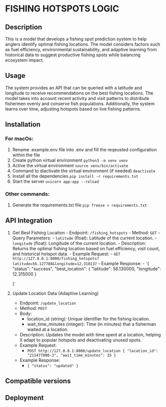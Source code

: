 # FISHING HOTSPOTS LOGIC

## Description

This is a model that develops a fishing spot prediction system to help anglers identify optimal fishing locations. The model considers factors such as fuel efficiency, environmental sustainability, and adaptive learning from historical data to suggest productive fishing spots while balancing ecosystem impact.

## Usage

The system provides an API that can be queried with a latitude and longitude to receive recommendations on the best fishing locations. The model takes into account recent activity and visit patterns to distribute fishermen evenly and conserve fish populations. Additionally, the system learns over time, adjusting hotspots based on live fishing patterns.

## Installation

### For macOs:

1. Rename .example.env file into .env and fill the reqeusted configuration within the file
1. Create python virtual environment `python3 -m venv venv`
1. Active the virtual environment `source venv/bin/activate`
1. Command to diactivate the virtual environment (if needed) `deactivate`
1. Install all the dependencies `pip install -r requirements.txt`
1. Start the server `uvicorn app:app --reload`

### Other commands:

1. Generate the requirements.txt file `pip freeze > requirements.txt`

## API Integration

1.  Get Best Fishing Location
        - Endpoint: `/fishing_hotspots`
        - Method: `GET`
        - Query Parameters:
          - `latitude` (float): Latitude of the current location.
          - `longitude` (float): Longitude of the current location.
        - Description: Returns the optimal fishing location based on fuel efficiency, visit count, and historical hotspot data.
        - Example Request:
          - `GET http://127.0.0.1:8000/fishing_hotspots?latitude=56.127788&longitude=12.310137`
        - Example Response: - `{
        "status": "success",
        "best_location": {
            "latitude": 56.130000,
            "longitude": 12.315000
        }

    }`

2.  Update Location Data (Adaptive Learning)
    - Endpoint: `/update_location`
    - Method: `POST`
    - Body:
      - location_id (string): Unique identifier for the fishing location.
      - wait_time_minutes (integer): Time (in minutes) that a fisherman waited at a location.
    - Description: Updates the model with time spent at a location, helping it adapt to popular hotspots and deactivating unused spots.
    - Example Request:
      - ` POST http://127.0.0.1:8000/update_location
{
"location_id": "211477000-3",
"wait_time_minutes": 35
} `
    - Example Response:
        - `{
    "status": "updated"
}`


## Compatible versions

## Deployment
